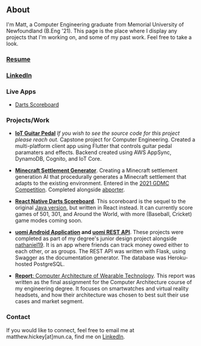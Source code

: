 ## About

I'm Matt, a Computer Engineering graduate from Memorial University of Newfoundland (B.Eng '21). This page is the place where I display any projects that I'm working on, and some of my past work. Feel free to take a look.

### [Resume](https://drive.google.com/open?id=0B_g9BEQCJlDbYkZpbEJ4SEJYWnM)
### [LinkedIn](https://linkedin.com/in/matthewjhickey)

### Live Apps
* [Darts Scoreboard](https://mhickey.ca/darts-scoreboard-web)

### Projects/Work

* **[IoT Guitar Pedal](https://galaxysounds.ca)** _If you wish to see the source code for this project please reach out._ Capstone project for Computer Engineering. Created a multi-platform client app using Flutter that controls guitar pedal paramaters and effects. Backend created using AWS AppSync, DynamoDB, Cognito, and IoT Core.

* **[Minecraft Settlement Generator](https://github.com/matthickey709/gdmc)**. Creating a Minecraft settlement generation AI that procedurally generates a Minecraft settlement that adapts to the existing environment. Entered in the [2021 GDMC Competition](http://gendesignmc.engineering.nyu.edu). Completed alongside [abporter](https://github.com/abporter). 

* **[React Native Darts Scoreboard](https://github.com/matthickey709/darts-scoreboard-web)**. This scoreboard is the sequel to the original [Java version](https://github.com/matthickey709/DartsScoreboard), but written in React instead. It can currently score games of 501, 301, and Around the World, with more (Baseball, Cricket) game modes coming soon.

* **[uomi Android Application](https://github.com/hickeyjohnson/uomi_application) and [uomi REST API](https://github.com/hickeyjohnson/uomi_api)**. These projects were completed as part of my degree's junior design project alongside [nathaniel19](https://github.com/nathaniel19). It is an app where friends can track money owed either to each other, or as groups. The REST API was written with Flask, using Swagger as the documentation generator. The database was Heroku-hosted PostgreSQL.

* [**Report**: Computer Architecture of Wearable Technology](https://github.com/matthickey709/WearablesReport/blob/master/FullReport.pdf). This report was written as the final assignment for the Computer Architecture course of my engineering degree. It focuses on smartwatches and virtual reality headsets, and how their architecture was chosen to best suit their use cases and market segment.

### Contact

If you would like to connect, feel free to email me at matthew.hickey[at]mun.ca, find me on [LinkedIn](www.linkedin.com/in/matthewjhickey).
